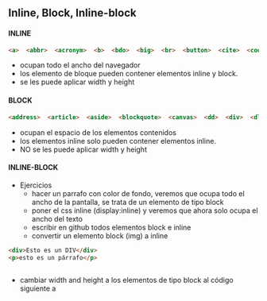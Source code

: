## Inline, Block, Inline-block

#### INLINE
```html
<a>  <abbr>  <acronym>  <b>  <bdo>  <big>  <br>  <button>  <cite>  <code>  <dfn>  <em>  <i>  <img>  <input>  <kbd>  <label>  <map>  <object>  <q>  <samp>  <script>  <select>  <small>  <span>  <strong>  <sub>  <sup>  <textarea>  <time>  <tt>  <var>  
```
- ocupan todo el ancho del navegador
- los elemento de bloque pueden contener elementos inline y block.
- se les puede aplicar width y height

#### BLOCK
```html
<address>  <article>  <aside>  <blockquote>  <canvas>  <dd>  <div>  <dl>  <dt>  <fieldset>  <figcaption>  <figure>  <footer>  <form>  <h1>  -<h6>  <header>  <hr>  <li>  <main>  <nav>  <noscript>  <ol>  <output>  <p>  <pre>  <section>  <table>  <tfoot>  <ul>  <video>  
```
- ocupan el espacio de los elementos contenidos
- los elementos inline solo pueden contener elementos inline.
- NO se les puede aplicar width y height

#### INLINE-BLOCK



- Ejercicios
  - hacer un parrafo con color de fondo, veremos que ocupa todo el ancho de la pantalla, se trata de un elemento de tipo block
  - poner el css inline (display:inline) y veremos que ahora solo ocupa el ancho del texto
  - escribir en github todos elementos  block e inline
  - convertir un elemento block (img) a inline
```html
<div>Esto es un DIV</div>  
<p>esto es un párrafo</p>



```
  - cambiar width and height a los elementos de tipo block al código siguiente a




